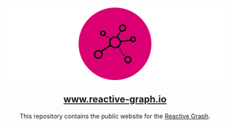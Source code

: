 <p align="center">
  <a href="https://github.com/reactive-graph/reactive-graph"><img src="https://raw.githubusercontent.com/reactive-graph/.github/main/profile/images/reactive-graph-full-mexican-pink-black_512.png" alt="Reactive Graph"></a>
</p>

<h2 align="center">
    <a href="https://www.reactive-graph.io/">www.reactive-graph.io</a>
</h2>

<p align="center">
This repository contains the public website for the <a href="https://github.com/reactive-graph/reactive-graph">Reactive Graph</a>.
</p>
